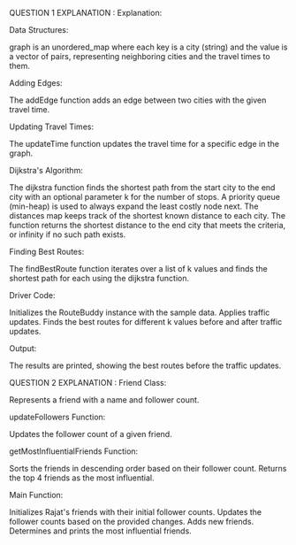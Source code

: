 QUESTION 1 EXPLANATION :
Explanation:


Data Structures:

graph is an unordered_map where each key is a city (string) and the value is a vector of pairs, representing neighboring cities and the travel times to them.


Adding Edges:

The addEdge function adds an edge between two cities with the given travel time.


Updating Travel Times:

The updateTime function updates the travel time for a specific edge in the graph.


Dijkstra's Algorithm:

The dijkstra function finds the shortest path from the start city to the end city with an optional parameter k for the number of stops.
A priority queue (min-heap) is used to always expand the least costly node next.
The distances map keeps track of the shortest known distance to each city.
The function returns the shortest distance to the end city that meets the criteria, or infinity if no such path exists.


Finding Best Routes:

The findBestRoute function iterates over a list of k values and finds the shortest path for each using the dijkstra function.


Driver Code:

Initializes the RouteBuddy instance with the sample data.
Applies traffic updates.
Finds the best routes for different k values before and after traffic updates.


Output:

The results are printed, showing the best routes before the traffic updates.



QUESTION 2 EXPLANATION :
Friend Class:

Represents a friend with a name and follower count.


updateFollowers Function:

Updates the follower count of a given friend.


getMostInfluentialFriends Function:

Sorts the friends in descending order based on their follower count.
Returns the top 4 friends as the most influential.


Main Function:

Initializes Rajat's friends with their initial follower counts.
Updates the follower counts based on the provided changes.
Adds new friends.
Determines and prints the most influential friends.



